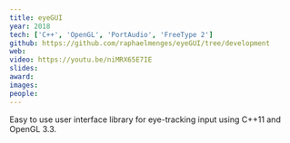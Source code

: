 ```yaml
---
title: eyeGUI
year: 2018
tech: ['C++', 'OpenGL', 'PortAudio', 'FreeType 2']
github: https://github.com/raphaelmenges/eyeGUI/tree/development
web:
video: https://youtu.be/niMRX65E7IE
slides:
award:
images:
people:
---
```

Easy to use user interface library for eye-tracking input using C++11 and OpenGL 3.3.
